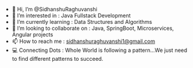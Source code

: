 - 👋 Hi, I’m @SidhanshuRaghuvanshi
- 👀 I’m interested in              : Java Fullstack Development
- 🌱 I’m currently learning         : Data Structures and Algorithms
- 💞️ I’m looking to collaborate on  :  Java, SpringBoot, Microservices, Angular projects
- 📫 How to reach me                : sidhanshuraghuvanshi1@gmail.com
- 💻 Connecting Dots                : Whole World is following a pattern...We just need to find different patterns to succeed. 

<!---
SidhanshuRaghuvanshi/SidhanshuRaghuvanshi is a ✨ special ✨ repository because its `README.md` (this file) appears on your GitHub profile.
You can click the Preview link to take a look at your changes.
--->
